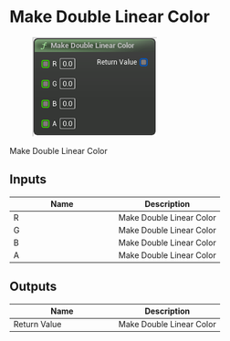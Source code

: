 # Make Double Linear Color

<div align="left" data-full-width="false"><figure><img src="../../../../api/Math/Color/Make_Double_Linear_Color.png" alt=""><figcaption></figcaption></figure></div>

Make Double Linear Color

## Inputs

<table><thead><tr><th width="170">Name</th><th>Description</th></tr></thead><tbody><tr><td>R</td><td>Make Double Linear Color</td></tr><tr><td>G</td><td>Make Double Linear Color</td></tr><tr><td>B</td><td>Make Double Linear Color</td></tr><tr><td>A</td><td>Make Double Linear Color</td></tr></tbody></table>

## Outputs

<table><thead><tr><th width="170">Name</th><th>Description</th></tr></thead><tbody><tr><td>Return Value</td><td>Make Double Linear Color</td></tr></tbody></table>
